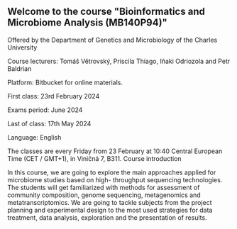 ## Welcome to the course "Bioinformatics and Microbiome Analysis (MB140P94)"

Offered by the Department of Genetics and Microbiology of the Charles University

Course lecturers: Tomáš Větrovský, Priscila Thiago, Iñaki Odriozola and Petr Baldrian

Platform: Bitbucket for online materials.

First class: 23rd February 2024

Exams period: June 2024

Last of class: 17th May 2024

Language: English

The classes are every Friday from 23 February at 10:40 Central European Time (CET / GMT+1), in Viničná 7, B311.
Course introduction

In this course, we are going to explore the main approaches applied for microbiome studies based on high- throughput sequencing technologies. The students will get familiarized with methods for assessment of community composition, genome sequencing, metagenomics and metatranscriptomics. We are going to tackle subjects from the project planning and experimental design to the most used strategies for data treatment, data analysis, exploration and the presentation of results.
